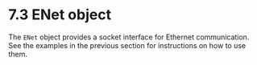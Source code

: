 ﻿# 7.3 ENet object

The `ENet` object provides a socket interface for Ethernet communication.  
See the examples in the previous section for instructions on how to use them.
